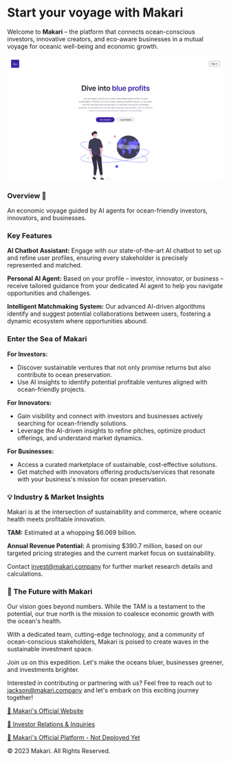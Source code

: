 # Start your voyage with Makari

Welcome to **Makari** – the platform that connects ocean-conscious investors, innovative creators, and eco-aware businesses in a mutual voyage for oceanic well-being and economic growth.

![Landing](Makari-Web-App-Landing.png)

### Overview 🌊

An economic voyage guided by AI agents for ocean-friendly investors, innovators, and businesses.

### Key Features

**AI Chatbot Assistant:** Engage with our state-of-the-art AI chatbot to set up and refine user profiles, ensuring every stakeholder is precisely represented and matched.

**Personal AI Agent:** Based on your profile – investor, innovator, or business – receive tailored guidance from your dedicated AI agent to help you navigate opportunities and challenges.

**Intelligent Matchmaking System:** Our advanced AI-driven algorithms identify and suggest potential collaborations between users, fostering a dynamic ecosystem where opportunities abound.

### Enter the Sea of Makari

**For Investors:**

- Discover sustainable ventures that not only promise returns but also contribute to ocean preservation.
- Use AI insights to identify potential profitable ventures aligned with ocean-friendly projects.

**For Innovators:**

- Gain visibility and connect with investors and businesses actively searching for ocean-friendly solutions.
- Leverage the AI-driven insights to refine pitches, optimize product offerings, and understand market dynamics.

**For Businesses:**

- Access a curated marketplace of sustainable, cost-effective solutions.
- Get matched with innovators offering products/services that resonate with your business's mission for ocean preservation.

### 💡 Industry & Market Insights

Makari is at the intersection of sustainability and commerce, where oceanic health meets profitable innovation.

**TAM:** Estimated at a whopping $6.069 billion.

**Annual Revenue Potential:** A promising $390.7 million, based on our targeted pricing strategies and the current market focus on sustainability.

Contact [invest@makari.company](mailto:invest@makari.company) for further market research details and calculations.

### 🔭 The Future with Makari

Our vision goes beyond numbers. While the TAM is a testament to the potential, our true north is the mission to coalesce economic growth with the ocean's health.

With a dedicated team, cutting-edge technology, and a community of ocean-conscious stakeholders, Makari is poised to create waves in the sustainable investment space.

Join us on this expedition. Let's make the oceans bluer, businesses greener, and investments brighter.

Interested in contributing or partnering with us? Feel free to reach out to [jackson@makari.company](mailto:jackson@makari.company) and let's embark on this exciting journey together!

[🔗 Makari's Official Website](https://makari.company)

[🔗 Investor Relations & Inquiries](mailto:invest@makari.company)

[🔗 Makari's Official Platform - Not Deployed Yet](https://github.com/makari-organization/MVP)

© 2023 Makari. All Rights Reserved.
